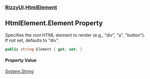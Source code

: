 ### [RizzyUI](RizzyUI 'RizzyUI').[HtmlElement](RizzyUI.HtmlElement 'RizzyUI.HtmlElement')

## HtmlElement.Element Property

Specifies the root HTML element to render (e.g., "div", "a", "button").  
If not set, defaults to "div".

```csharp
public string Element { get; set; }
```

#### Property Value
[System.String](https://docs.microsoft.com/en-us/dotnet/api/System.String 'System.String')